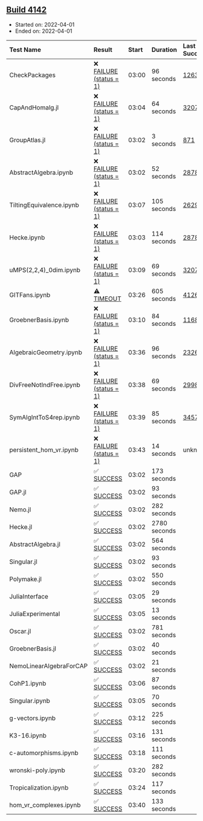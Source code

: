 ## [Build 4142](https://oscarci.mathematik.uni-kl.de/job/oscar-stable/4142/)

* Started on: 2022-04-01
* Ended on: 2022-04-01

| Test Name    | Result | Start | Duration | Last Success | First Failure |
|:-------------|:-------|:------|:---------|:-------------|:--------------|
| CheckPackages | ❌ [FAILURE (status = 1)](https://oscarci.mathematik.uni-kl.de/job/oscar-stable/4142/artifact/logs/build-4142/CheckPackages.log) | 03:00 | 96 seconds | [1263](https://oscarci.mathematik.uni-kl.de/job/oscar-stable/1263/) | [1264](https://oscarci.mathematik.uni-kl.de/job/oscar-stable/1264/) |
| CapAndHomalg.jl | ❌ [FAILURE (status = 1)](https://oscarci.mathematik.uni-kl.de/job/oscar-stable/4142/artifact/logs/build-4142/CapAndHomalg.jl.log) | 03:04 | 64 seconds | [3207](https://oscarci.mathematik.uni-kl.de/job/oscar-stable/3207/) | [3208](https://oscarci.mathematik.uni-kl.de/job/oscar-stable/3208/) |
| GroupAtlas.jl | ❌ [FAILURE (status = 1)](https://oscarci.mathematik.uni-kl.de/job/oscar-stable/4142/artifact/logs/build-4142/GroupAtlas.jl.log) | 03:02 | 3 seconds | [871](https://oscarci.mathematik.uni-kl.de/job/oscar-stable/871/) | [872](https://oscarci.mathematik.uni-kl.de/job/oscar-stable/872/) |
| AbstractAlgebra.ipynb | ❌ [FAILURE (status = 1)](https://oscarci.mathematik.uni-kl.de/job/oscar-stable/4142/artifact/logs/build-4142/AbstractAlgebra.ipynb.log) | 03:02 | 52 seconds | [2878](https://oscarci.mathematik.uni-kl.de/job/oscar-stable/2878/) | [2879](https://oscarci.mathematik.uni-kl.de/job/oscar-stable/2879/) |
| TiltingEquivalence.ipynb | ❌ [FAILURE (status = 1)](https://oscarci.mathematik.uni-kl.de/job/oscar-stable/4142/artifact/logs/build-4142/TiltingEquivalence.ipynb.log) | 03:07 | 105 seconds | [2629](https://oscarci.mathematik.uni-kl.de/job/oscar-stable/2629/) | [2630](https://oscarci.mathematik.uni-kl.de/job/oscar-stable/2630/) |
| Hecke.ipynb | ❌ [FAILURE (status = 1)](https://oscarci.mathematik.uni-kl.de/job/oscar-stable/4142/artifact/logs/build-4142/Hecke.ipynb.log) | 03:03 | 114 seconds | [2878](https://oscarci.mathematik.uni-kl.de/job/oscar-stable/2878/) | [2879](https://oscarci.mathematik.uni-kl.de/job/oscar-stable/2879/) |
| uMPS(2,2,4)_0dim.ipynb | ❌ [FAILURE (status = 1)](https://oscarci.mathematik.uni-kl.de/job/oscar-stable/4142/artifact/logs/build-4142/uMPS-2-2-4-_0dim.ipynb.log) | 03:09 | 69 seconds | [3207](https://oscarci.mathematik.uni-kl.de/job/oscar-stable/3207/) | [3208](https://oscarci.mathematik.uni-kl.de/job/oscar-stable/3208/) |
| GITFans.ipynb | ⚠ [TIMEOUT](https://oscarci.mathematik.uni-kl.de/job/oscar-stable/4142/artifact/logs/build-4142/GITFans.ipynb.log) | 03:26 | 605 seconds | [4126](https://oscarci.mathematik.uni-kl.de/job/oscar-stable/4126/) | [4127](https://oscarci.mathematik.uni-kl.de/job/oscar-stable/4127/) |
| GroebnerBasis.ipynb | ❌ [FAILURE (status = 1)](https://oscarci.mathematik.uni-kl.de/job/oscar-stable/4142/artifact/logs/build-4142/GroebnerBasis.ipynb.log) | 03:10 | 84 seconds | [1168](https://oscarci.mathematik.uni-kl.de/job/oscar-stable/1168/) | [1169](https://oscarci.mathematik.uni-kl.de/job/oscar-stable/1169/) |
| AlgebraicGeometry.ipynb | ❌ [FAILURE (status = 1)](https://oscarci.mathematik.uni-kl.de/job/oscar-stable/4142/artifact/logs/build-4142/AlgebraicGeometry.ipynb.log) | 03:36 | 96 seconds | [2326](https://oscarci.mathematik.uni-kl.de/job/oscar-stable/2326/) | [2327](https://oscarci.mathematik.uni-kl.de/job/oscar-stable/2327/) |
| DivFreeNotIndFree.ipynb | ❌ [FAILURE (status = 1)](https://oscarci.mathematik.uni-kl.de/job/oscar-stable/4142/artifact/logs/build-4142/DivFreeNotIndFree.ipynb.log) | 03:38 | 69 seconds | [2998](https://oscarci.mathematik.uni-kl.de/job/oscar-stable/2998/) | [2999](https://oscarci.mathematik.uni-kl.de/job/oscar-stable/2999/) |
| SymAlgIntToS4rep.ipynb | ❌ [FAILURE (status = 1)](https://oscarci.mathematik.uni-kl.de/job/oscar-stable/4142/artifact/logs/build-4142/SymAlgIntToS4rep.ipynb.log) | 03:39 | 85 seconds | [3457](https://oscarci.mathematik.uni-kl.de/job/oscar-stable/3457/) | [3458](https://oscarci.mathematik.uni-kl.de/job/oscar-stable/3458/) |
| persistent_hom_vr.ipynb | ❌ [FAILURE (status = 1)](https://oscarci.mathematik.uni-kl.de/job/oscar-stable/4142/artifact/logs/build-4142/persistent_hom_vr.ipynb.log) | 03:43 | 14 seconds | unknown | unknown |
| GAP | ✅ [SUCCESS](https://oscarci.mathematik.uni-kl.de/job/oscar-stable/4142/artifact/logs/build-4142/GAP.log) | 03:02 | 173 seconds |  |  |
| GAP.jl | ✅ [SUCCESS](https://oscarci.mathematik.uni-kl.de/job/oscar-stable/4142/artifact/logs/build-4142/GAP.jl.log) | 03:02 | 93 seconds |  |  |
| Nemo.jl | ✅ [SUCCESS](https://oscarci.mathematik.uni-kl.de/job/oscar-stable/4142/artifact/logs/build-4142/Nemo.jl.log) | 03:02 | 282 seconds |  |  |
| Hecke.jl | ✅ [SUCCESS](https://oscarci.mathematik.uni-kl.de/job/oscar-stable/4142/artifact/logs/build-4142/Hecke.jl.log) | 03:02 | 2780 seconds |  |  |
| AbstractAlgebra.jl | ✅ [SUCCESS](https://oscarci.mathematik.uni-kl.de/job/oscar-stable/4142/artifact/logs/build-4142/AbstractAlgebra.jl.log) | 03:02 | 564 seconds |  |  |
| Singular.jl | ✅ [SUCCESS](https://oscarci.mathematik.uni-kl.de/job/oscar-stable/4142/artifact/logs/build-4142/Singular.jl.log) | 03:02 | 93 seconds |  |  |
| Polymake.jl | ✅ [SUCCESS](https://oscarci.mathematik.uni-kl.de/job/oscar-stable/4142/artifact/logs/build-4142/Polymake.jl.log) | 03:02 | 550 seconds |  |  |
| JuliaInterface | ✅ [SUCCESS](https://oscarci.mathematik.uni-kl.de/job/oscar-stable/4142/artifact/logs/build-4142/JuliaInterface.log) | 03:05 | 29 seconds |  |  |
| JuliaExperimental | ✅ [SUCCESS](https://oscarci.mathematik.uni-kl.de/job/oscar-stable/4142/artifact/logs/build-4142/JuliaExperimental.log) | 03:05 | 13 seconds |  |  |
| Oscar.jl | ✅ [SUCCESS](https://oscarci.mathematik.uni-kl.de/job/oscar-stable/4142/artifact/logs/build-4142/Oscar.jl.log) | 03:02 | 781 seconds |  |  |
| GroebnerBasis.jl | ✅ [SUCCESS](https://oscarci.mathematik.uni-kl.de/job/oscar-stable/4142/artifact/logs/build-4142/GroebnerBasis.jl.log) | 03:02 | 40 seconds |  |  |
| NemoLinearAlgebraForCAP | ✅ [SUCCESS](https://oscarci.mathematik.uni-kl.de/job/oscar-stable/4142/artifact/logs/build-4142/NemoLinearAlgebraForCAP.log) | 03:02 | 21 seconds |  |  |
| CohP1.ipynb | ✅ [SUCCESS](https://oscarci.mathematik.uni-kl.de/job/oscar-stable/4142/artifact/logs/build-4142/CohP1.ipynb.log) | 03:06 | 87 seconds |  |  |
| Singular.ipynb | ✅ [SUCCESS](https://oscarci.mathematik.uni-kl.de/job/oscar-stable/4142/artifact/logs/build-4142/Singular.ipynb.log) | 03:05 | 70 seconds |  |  |
| g-vectors.ipynb | ✅ [SUCCESS](https://oscarci.mathematik.uni-kl.de/job/oscar-stable/4142/artifact/logs/build-4142/g-vectors.ipynb.log) | 03:12 | 225 seconds |  |  |
| K3-16.ipynb | ✅ [SUCCESS](https://oscarci.mathematik.uni-kl.de/job/oscar-stable/4142/artifact/logs/build-4142/K3-16.ipynb.log) | 03:16 | 131 seconds |  |  |
| c-automorphisms.ipynb | ✅ [SUCCESS](https://oscarci.mathematik.uni-kl.de/job/oscar-stable/4142/artifact/logs/build-4142/c-automorphisms.ipynb.log) | 03:18 | 111 seconds |  |  |
| wronski-poly.ipynb | ✅ [SUCCESS](https://oscarci.mathematik.uni-kl.de/job/oscar-stable/4142/artifact/logs/build-4142/wronski-poly.ipynb.log) | 03:20 | 282 seconds |  |  |
| Tropicalization.ipynb | ✅ [SUCCESS](https://oscarci.mathematik.uni-kl.de/job/oscar-stable/4142/artifact/logs/build-4142/Tropicalization.ipynb.log) | 03:24 | 117 seconds |  |  |
| hom_vr_complexes.ipynb | ✅ [SUCCESS](https://oscarci.mathematik.uni-kl.de/job/oscar-stable/4142/artifact/logs/build-4142/hom_vr_complexes.ipynb.log) | 03:40 | 133 seconds |  |  |
